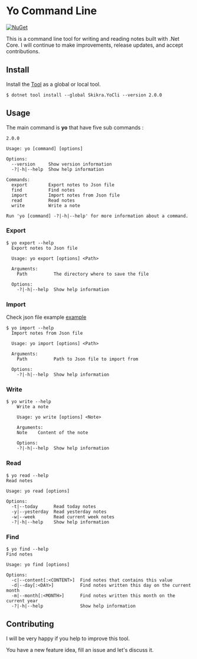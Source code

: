 Yo Command Line
================


[![NuGet][nuget-badge]][nuget]

[nuget]: https://www.nuget.org/packages/Skikra.YoCli/2.0.0
[nuget-badge]: https://img.shields.io/badge/nuget-v2.0.0-blue?style=flat-square


This is a command line tool for writing and reading notes built with .Net Core. I will continue to make improvements, release updates, and accept contributions.

## Install

Install the [Tool][nuget] as a global or local tool.

```
$ dotnet tool install --global Skikra.YoCli --version 2.0.0
```

## Usage

The main command is **yo** that have five sub commands :

```
2.0.0

Usage: yo [command] [options]

Options:
  --version     Show version information
  -?|-h|--help  Show help information

Commands:
  export        Export notes to Json file
  find          Find notes
  import        Import notes from Json file
  read          Read notes
  write         Write a note

Run 'yo [command] -?|-h|--help' for more information about a command.
```
### Export

```
$ yo export --help
  Export notes to Json file

  Usage: yo export [options] <Path>

  Arguments:
    Path          The directory where to save the file

  Options:
    -?|-h|--help  Show help information
```

### Import

Check json file example [example](https://github.com/elrhomariyounes/YoCli/blob/master/example/notes.json)

```
$ yo import --help
  Import notes from Json file

  Usage: yo import [options] <Path>

  Arguments:
    Path          Path to Json file to import from

  Options:
    -?|-h|--help  Show help information
```

### Write

```
$ yo write --help
    Write a note

    Usage: yo write [options] <Note>

    Arguments:
    Note    Content of the note

    Options:
    -?|-h|--help  Show help information
```

### Read


```
$ yo read --help
Read notes

Usage: yo read [options]

Options:
  -t|--today      Read today notes
  -y|--yesterday  Read yesterday notes
  -w|--week       Read current week notes
  -?|-h|--help    Show help information
```

### Find

```
$ yo find --help
Find notes

Usage: yo find [options]

Options:
  -c|--content[:<CONTENT>]  Find notes that contains this value
  -d|--day[:<DAY>]          Find notes written this day on the current month
  -m|--month[:<MONTH>]      Find notes written this month on the current year
  -?|-h|--help              Show help information
```

## Contributing

I will be very happy if you help to improve this tool.

You have a new feature idea, fill an issue and let's discuss it.
